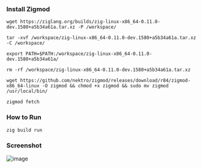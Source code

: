 ### Install Zigmod

```wget https://ziglang.org/builds/zig-linux-x86_64-0.11.0-dev.1580+a5b34a61a.tar.xz -P /workspace/```

```tar -xvf /workspace/zig-linux-x86_64-0.11.0-dev.1580+a5b34a61a.tar.xz -C /workspace/```

```export PATH=$PATH:/workspace/zig-linux-x86_64-0.11.0-dev.1580+a5b34a61a/```

```rm -rf /workspace/zig-linux-x86_64-0.11.0-dev.1580+a5b34a61a.tar.xz```

```wget https://github.com/nektro/zigmod/releases/download/r84/zigmod-x86_64-linux -O zigmod && chmod +x zigmod && sudo mv zigmod /usr/local/bin/ ```

```zigmod fetch```

### How to Run

```zig build run```

### Screenshot

![image](https://user-images.githubusercontent.com/51105234/218930978-a50027a1-6536-4d2d-8ccd-197e55a9cd3d.png)
